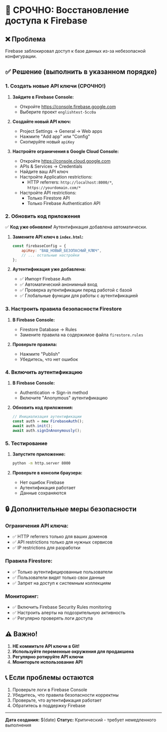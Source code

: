 # 🚨 СРОЧНО: Восстановление доступа к Firebase

## ❌ Проблема
Firebase заблокировал доступ к базе данных из-за небезопасной конфигурации.

## ✅ Решение (выполнить в указанном порядке)

### 1. Создать новые API ключи (СРОЧНО!)

1. **Зайдите в Firebase Console:**
   - Откройте https://console.firebase.google.com
   - Выберите проект `englishtest-5cc0a`

2. **Создайте новый API ключ:**
   - Project Settings → General → Web apps
   - Нажмите "Add app" или "Config"
   - Скопируйте новый `apiKey`

3. **Настройте ограничения в Google Cloud Console:**
   - Откройте https://console.cloud.google.com
   - APIs & Services → Credentials
   - Найдите ваш API ключ
   - Настройте Application restrictions:
     - HTTP referrers: `http://localhost:8000/*`, `https://yourdomain.com/*`
   - Настройте API restrictions:
     - Только Firestore API
     - Только Firebase Authentication API

### 2. Обновить код приложения

✅ **Код уже обновлен!** Аутентификация добавлена автоматически.

1. **Замените API ключ в `index.html`:**
   ```javascript
   const firebaseConfig = {
       apiKey: "ВАШ_НОВЫЙ_БЕЗОПАСНЫЙ_КЛЮЧ",
       // ... остальные настройки
   };
   ```

2. **Аутентификация уже добавлена:**
   - ✅ Импорт Firebase Auth
   - ✅ Автоматический анонимный вход
   - ✅ Проверка аутентификации перед работой с базой
   - ✅ Глобальные функции для работы с аутентификацией

### 3. Настроить правила безопасности Firestore

1. **В Firebase Console:**
   - Firestore Database → Rules
   - Замените правила на содержимое файла `firestore.rules`

2. **Проверьте правила:**
   - Нажмите "Publish"
   - Убедитесь, что нет ошибок

### 4. Включить аутентификацию

1. **В Firebase Console:**
   - Authentication → Sign-in method
   - Включите "Anonymous" аутентификацию

2. **Обновить код приложения:**
   ```javascript
   // Инициализация аутентификации
   const auth = new FirebaseAuth();
   await auth.init();
   await auth.signInAnonymously();
   ```

### 5. Тестирование

1. **Запустите приложение:**
   ```bash
   python -m http.server 8000
   ```

2. **Проверьте в консоли браузера:**
   - Нет ошибок Firebase
   - Аутентификация работает
   - Данные сохраняются

## 🔒 Дополнительные меры безопасности

### Ограничения API ключа:
- ✅ HTTP referrers только для ваших доменов
- ✅ API restrictions только для нужных сервисов
- ✅ IP restrictions для разработки

### Правила Firestore:
- ✅ Только аутентифицированные пользователи
- ✅ Пользователи видят только свои данные
- ✅ Запрет на доступ к системным коллекциям

### Мониторинг:
- ✅ Включить Firebase Security Rules monitoring
- ✅ Настроить алерты на подозрительную активность
- ✅ Регулярно проверять логи доступа

## ⚠️ Важно!

1. **НЕ коммитьте API ключи в Git!**
2. **Используйте переменные окружения для продакшена**
3. **Регулярно ротируйте API ключи**
4. **Мониторьте использование API**

## 📞 Если проблемы остаются

1. Проверьте логи в Firebase Console
2. Убедитесь, что правила безопасности корректны
3. Проверьте, что аутентификация работает
4. Обратитесь в поддержку Firebase

---
**Дата создания:** $(date)
**Статус:** Критический - требует немедленного выполнения
